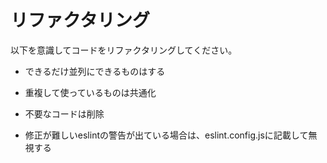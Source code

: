 # リファクタリング

以下を意識してコードをリファクタリングしてください。

- できるだけ並列にできるものはする
- 重複して使っているものは共通化
- 不要なコードは削除

- 修正が難しいeslintの警告が出ている場合は、eslint.config.jsに記載して無視する